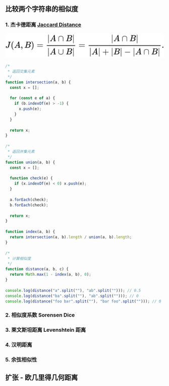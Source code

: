 ## 比较两个字符串的相似度

### 1. 杰卡德距离 [Jaccard Distance](https://en.wikipedia.org/wiki/Jaccard_index)

![img](2022.01-1-1.svg)

```js
/*
 * 返回交集元素
 */
function intersection(a, b) {
  const x = [];

  for (const e of a) {
    if (b.indexOf(e) > -1) {
      x.push(e);
    }
  }

  return x;
}

/*
 * 返回并集元素
 */
function union(a, b) {
  const x = [];

  function check(e) {
    if (x.indexOf(e) < 0) x.push(e);
  }

  a.forEach(check);
  b.forEach(check);

  return x;
}

function index(a, b) {
  return intersection(a, b).length / union(a, b).length;
}

/*
 * 计算相似度
 */
function distance(a, b, c) {
  return Math.max(1 - index(a, b), 0);
}

console.log(distance("a".split(""), "ab".split(""))); // 0.5
console.log(distance("ba".split(""), "ab".split(""))); // 0
console.log(distance("foo bar".split(""), "bar foo".split(""))); // 0
```

### 2. 相似度系数 Sorensen Dice

### 3. 莱文斯坦距离 Levenshtein 距离

### 4. 汉明距离

### 5. 余弦相似性

## 扩张 - 欧几里得几何距离
